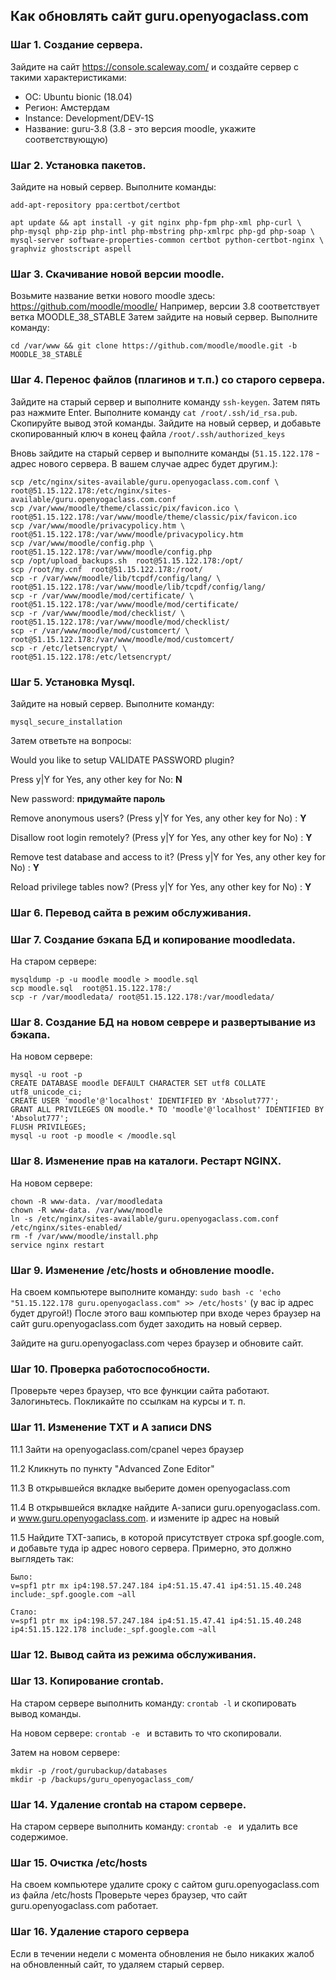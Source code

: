 ## Как обновлять сайт guru.openyogaclass.com

### Шаг 1. Создание сервера.
Зайдите на сайт https://console.scaleway.com/ и создайте сервер с такими характеристиками:
- ОС: Ubuntu bionic (18.04)
- Регион: Амстердам
- Instance: Development/DEV-1S
- Название: guru-3.8 (3.8 - это версия moodle, укажите соответствующую)

### Шаг 2. Установка пакетов.
Зайдите на новый сервер. Выполните команды:

```
add-apt-repository ppa:certbot/certbot
```

```
apt update && apt install -y git nginx php-fpm php-xml php-curl \
php-mysql php-zip php-intl php-mbstring php-xmlrpc php-gd php-soap \ 
mysql-server software-properties-common certbot python-certbot-nginx \
graphviz ghostscript aspell
 ```
 
### Шаг 3. Скачивание новой версии moodle.
Возьмите название ветки нового moodle здесь: https://github.com/moodle/moodle/
Например, версии 3.8 соответствует ветка MOODLE_38_STABLE
Затем зайдите на новый сервер. Выполните команду:
```
cd /var/www && git clone https://github.com/moodle/moodle.git -b MOODLE_38_STABLE
```

### Шаг 4. Перенос файлов (плагинов и т.п.) со старого сервера.

Зайдите на старый сервер и выполните команду `ssh-keygen`. Затем пять раз нажмите Enter.
Выполните команду `cat /root/.ssh/id_rsa.pub`. Скопируйте вывод этой команды.
Зайдите на новый сервер, и добавьте скопированный ключ в конец файла `/root/.ssh/authorized_keys`

Вновь зайдите на старый сервер и выполните команды (`51.15.122.178` - адрес нового сервера. 
В вашем случае адрес будет другим.):

```
scp /etc/nginx/sites-available/guru.openyogaclass.com.conf \
root@51.15.122.178:/etc/nginx/sites-available/guru.openyogaclass.com.conf
scp /var/www/moodle/theme/classic/pix/favicon.ico \
root@51.15.122.178:/var/www/moodle/theme/classic/pix/favicon.ico
scp /var/www/moodle/privacypolicy.htm \
root@51.15.122.178:/var/www/moodle/privacypolicy.htm
scp /var/www/moodle/config.php \
root@51.15.122.178:/var/www/moodle/config.php
scp /opt/upload_backups.sh  root@51.15.122.178:/opt/
scp /root/my.cnf  root@51.15.122.178:/root/
scp -r /var/www/moodle/lib/tcpdf/config/lang/ \
root@51.15.122.178:/var/www/moodle/lib/tcpdf/config/lang/
scp -r /var/www/moodle/mod/certificate/ \
root@51.15.122.178:/var/www/moodle/mod/certificate/
scp -r /var/www/moodle/mod/checklist/ \
root@51.15.122.178:/var/www/moodle/mod/checklist/
scp -r /var/www/moodle/mod/customcert/ \
root@51.15.122.178:/var/www/moodle/mod/customcert/
scp -r /etc/letsencrypt/ \
root@51.15.122.178:/etc/letsencrypt/
```

### Шаг 5. Установка Mysql.
Зайдите на новый сервер. Выполните команду:
```
mysql_secure_installation
```

Затем ответьте на вопросы:

Would you like to setup VALIDATE PASSWORD plugin?

Press y|Y for Yes, any other key for No: **N**

New password: **придумайте пароль**

Remove anonymous users? (Press y|Y for Yes, any other key for No) : **Y**

Disallow root login remotely? (Press y|Y for Yes, any other key for No) : **Y**

Remove test database and access to it? (Press y|Y for Yes, any other key for No) : **Y**

Reload privilege tables now? (Press y|Y for Yes, any other key for No) : **Y**

### Шаг 6. Перевод сайта в режим обслуживания.

### Шаг 7. Создание бэкапа БД и копирование moodledata.
На старом сервере:
```
mysqldump -p -u moodle moodle > moodle.sql
scp moodle.sql  root@51.15.122.178:/
scp -r /var/moodledata/ root@51.15.122.178:/var/moodledata/
```

### Шаг 8. Создание БД на новом севрере и развертывание из бэкапа.
На новом сервере:
```
mysql -u root -p
CREATE DATABASE moodle DEFAULT CHARACTER SET utf8 COLLATE utf8_unicode_ci;
CREATE USER 'moodle'@'localhost' IDENTIFIED BY 'Absolut777';
GRANT ALL PRIVILEGES ON moodle.* TO 'moodle'@'localhost' IDENTIFIED BY 'Absolut777';
FLUSH PRIVILEGES;
mysql -u root -p moodle < /moodle.sql
```

### Шаг 8. Изменение прав на каталоги. Рестарт NGINX.
На новом сервере:
```
chown -R www-data. /var/moodledata
chown -R www-data. /var/www/moodle
ln -s /etc/nginx/sites-available/guru.openyogaclass.com.conf /etc/nginx/sites-enabled/
rm -f /var/www/moodle/install.php
service nginx restart
```

### Шаг 9. Изменение /etc/hosts и обновление moodle.
На своем компьютере выполните команду: `sudo bash -c 'echo "51.15.122.178 guru.openyogaclass.com" >> /etc/hosts'` (у вас ip адрес будет другой!)
После этого ваш компьютер при входе через браузер на сайт guru.openyogaclass.com будет заходить на новый сервер.

Зайдите на guru.openyogaclass.com через браузер и обновите сайт.

### Шаг 10. Проверка работоспособности.
Проверьте через браузер, что все функции сайта работают. Залогиньтесь. Покликайте по ссылкам на курсы и т. п.

### Шаг 11. Изменение TXT и A записи DNS

11.1 Зайти на openyogaclass.com/cpanel через браузер

11.2 Кликнуть по пункту "Advanced Zone Editor"

11.3 В открывшейся вкладке выберите домен openyogaclass.com

11.4 В открывшейся вкладке найдите А-записи guru.openyogaclass.com. и www.guru.openyogaclass.com. и измените ip адрес на новый

11.5 Найдите TXT-запись, в которой присутствует строка spf.google.com, и добавьте туда ip адрес нового сервера.
    Примерно, это должно выглядеть так:
    
    Было:
    v=spf1 ptr mx ip4:198.57.247.184 ip4:51.15.47.41 ip4:51.15.40.248 include:_spf.google.com ~all
    
    Стало:
    v=spf1 ptr mx ip4:198.57.247.184 ip4:51.15.47.41 ip4:51.15.40.248 ip4:51.15.122.178 include:_spf.google.com ~all

### Шаг 12. Вывод сайта из режима обслуживания.

### Шаг 13. Копирование crontab.

На старом сервере выполнить команду:
`crontab -l`
и скопировать вывод команды.

На новом сервере:
`crontab -e `
и вставить то что скопировали.

Затем на новом сервере:
```
mkdir -p /root/gurubackup/databases
mkdir -p /backups/guru_openyogaclass_com/
```

### Шаг 14. Удаление crontab на старом сервере.
На старом сервере выполнить команду:
`crontab -e `
и удалить все содержимое.

### Шаг 15. Очистка /etc/hosts
На своем компьютере удалите сроку с сайтом guru.openyogaclass.com из файла /etc/hosts
Проверьте через браузер, что сайт guru.openyogaclass.com работает.

### Шаг 16. Удаление старого сервера
Если в течении недели с момента обновления не было никаких жалоб на обновленный сайт, то удаляем старый сервер.






